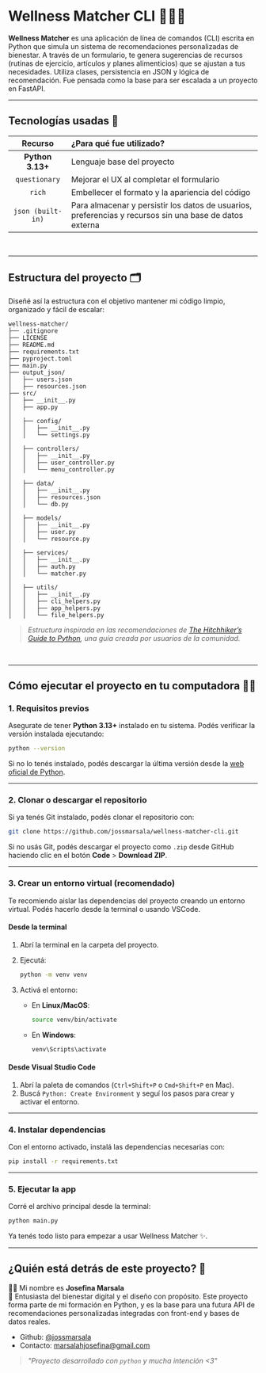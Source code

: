 # Wellness Matcher CLI 🌱🧘‍♀️ 

**Wellness Matcher** es una aplicación de línea de comandos (CLI) escrita en Python que simula un sistema de recomendaciones personalizadas de bienestar. A través de un formulario, te genera sugerencias de recursos (rutinas de ejercicio, artículos y planes alimenticios) que se ajustan a tus necesidades. Utiliza clases, persistencia en JSON y lógica de recomendación. Fue pensada como la base para ser escalada a un proyecto en FastAPI.

---

## Tecnologías usadas 💾

| Recurso      | ¿Para qué fue utilizado?        | 
|:--------------:|:------------------|
| **Python 3.13+** | Lenguaje base del proyecto | 
| `questionary` | Mejorar el UX al completar el formulario |
| `rich` | Embellecer el formato y la apariencia del código |
| `json (built-in)`	| Para almacenar y persistir los datos de usuarios, preferencias y recursos sin una base de datos externa |
<br />

---

## Estructura del proyecto 🗂️

Diseñé así la estructura con el objetivo mantener mi código limpio, organizado y fácil de escalar:

``` 
wellness-matcher/
├── .gitignore
├── LICENSE
├── README.md
├── requirements.txt
├── pyproject.toml          
├── main.py
├── output_json/
│   ├── users.json
│   ├── resources.json
├── src/
│   ├── __init__.py
│   ├── app.py              
│
│   ├── config/
│   │   ├── __init__.py
│   │   └── settings.py     
│
│   ├── controllers/
│   │   ├── __init__.py
│   │   ├── user_controller.py
│   │   └── menu_controller.py
│
│   ├── data/
│   │   ├── __init__.py
│   │   ├── resources.json
│   │   └── db.py
│
│   ├── models/
│   │   ├── __init__.py
│   │   ├── user.py
│   │   └── resource.py
│
│   ├── services/           
│   │   ├── __init__.py
│   │   ├── auth.py
│   │   └── matcher.py  
│
│   ├── utils/
│   │   ├── __init__.py
│   │   ├── cli_helpers.py
│   │   ├── app_helpers.py
│   │   └── file_helpers.py 

``` 

>_Estructura inspirada en las recomendaciones de [The Hitchhiker’s Guide to Python](https://docs.python-guide.org/writing/structure/), una guía creada por usuarios de la comunidad._
<br />

---

## Cómo ejecutar el proyecto en tu computadora 🧑‍💻

### 1. Requisitos previos

Asegurate de tener **Python 3.13+** instalado en tu sistema. Podés verificar la versión instalada ejecutando:

```bash
python --version
```

Si no lo tenés instalado, podés descargar la última versión desde la [web oficial de Python](https://www.python.org/downloads/).

---

### 2. Clonar o descargar el repositorio

Si ya tenés Git instalado, podés clonar el repositorio con:

```bash
git clone https://github.com/jossmarsala/wellness-matcher-cli.git
```

Si no usás Git, podés descargar el proyecto como `.zip` desde GitHub haciendo clic en el botón **Code** > **Download ZIP**.

---

### 3. Crear un entorno virtual (recomendado)

Te recomiendo aislar las dependencias del proyecto creando un entorno virtual. Podés hacerlo desde la terminal o usando VSCode.

#### Desde la terminal

1. Abrí la terminal en la carpeta del proyecto.
2. Ejecutá:

   ```bash
   python -m venv venv
   ```

3. Activá el entorno:

   - En **Linux/MacOS**:

     ```bash
     source venv/bin/activate
     ```

   - En **Windows**:

     ```bash
     venv\Scripts\activate
     ```

#### Desde Visual Studio Code

1. Abrí la paleta de comandos (`Ctrl+Shift+P` o `Cmd+Shift+P` en Mac).
2. Buscá `Python: Create Environment` y seguí los pasos para crear y activar el entorno.

---

### 4. Instalar dependencias

Con el entorno activado, instalá las dependencias necesarias con:

```bash
pip install -r requirements.txt
```

---

### 5. Ejecutar la app 

Corré el archivo principal desde la terminal:

```bash
python main.py
```

Ya tenés todo listo para empezar a usar Wellness Matcher ✨.

---

## ¿Quién está detrás de este proyecto? 🌷

👩‍💻 Mi nombre es **Josefina Marsala**  
💼 Entusiasta del bienestar digital y el diseño con propósito. Este proyecto forma parte de mi formación en Python, y es la base para una futura API de recomendaciones personalizadas integradas con front-end y bases de datos reales.

  - Github: [@jossmarsala](https://github.com/jossmarsala)  
  - Contacto: marsalahjosefina@gmail.com

> _"Proyecto desarrollado con `python` y mucha intención <3"_ 
